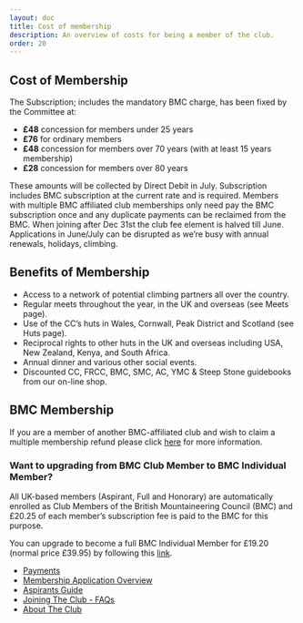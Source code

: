 ```yaml
---
layout: doc
title: Cost of membership
description: An overview of costs for being a member of the club.
order: 20
---
```


## Cost of Membership

The Subscription; includes the mandatory BMC charge, has been fixed by the Committee at:

* **£48** concession for members under 25 years
* **£76** for ordinary members
* **£48** concession for members over 70 years (with at least 15 years membership)
* **£28** concession for members over 80 years

These amounts will be collected by Direct Debit in July.
Subscription includes BMC subscription at the current rate and is required.
Members with multiple BMC affiliated club memberships only need pay the BMC subscription once and any duplicate payments can be reclaimed from the BMC.
When joining after Dec 31st the club fee element is halved till June.
Applications in June/July can be disrupted as we’re busy with annual renewals, holidays, climbing.

## Benefits of Membership

* Access to a network of potential climbing partners all over the country.
* Regular meets throughout the year, in the UK and overseas (see Meets page).
* Use of the CC’s huts in Wales, Cornwall, Peak District and Scotland (see Huts page).
* Reciprocal rights to other huts in the UK and overseas including USA, New Zealand, Kenya, and South Africa.
* Annual dinner and various other social events.
* Discounted CC, FRCC, BMC, SMC, AC, YMC & Steep Stone guidebooks from our on-line shop.


## BMC Membership

If you are a member of another BMC-affiliated club and wish to claim a multiple membership refund please click [here](http://www.thebmc.co.uk/Feature.aspx?id=2349) for more information.

### Want to upgrading from BMC Club Member to BMC Individual Member?

All UK-based members (Aspirant, Full and Honorary) are automatically enrolled as Club Members of the British Mountaineering Council (BMC) and £20.25 of each member’s subscription fee is paid to the BMC for this purpose.

You can upgrade to become a full BMC Individual Member for £19.20 (normal price £39.95) by following this [link](http://www.thebmc.co.uk/Pages.aspx?page=46).

- [Payments](/docs/membership/payments)
- [Membership Application Overview](/docs/membership/your-application)
- [Aspirants Guide](/docs/membership/aspirants-guide)
- [Joining The Club - FAQs](/docs/membership/joining-the-club)
- [About The Club](/docs/membership/about-the-club)
